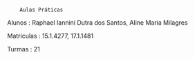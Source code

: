 		Aulas Práticas 

Alunos : Raphael Iannini Dutra dos Santos, Aline Maria Milagres

Matrículas : 15.1.4277, 17.1.1481

Turmas : 21